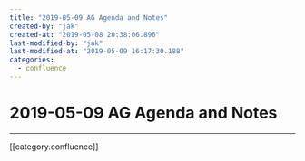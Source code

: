 ```yaml
---
title: "2019-05-09 AG Agenda and Notes"
created-by: "jak"
created-at: "2019-05-08 20:38:06.896"
last-modified-by: "jak"
last-modified-at: "2019-05-09 16:17:30.188"
categories:
  - confluence
---
```


# 2019-05-09 AG Agenda and Notes


---

[[category.confluence]]
